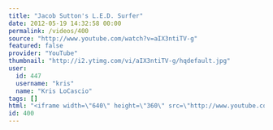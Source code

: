 ```yaml
---
title: "Jacob Sutton's L.E.D. Surfer"
date: 2012-05-19 14:32:58 00:00
permalink: /videos/400
source: "http://www.youtube.com/watch?v=aIX3ntiTV-g"
featured: false
provider: "YouTube"
thumbnail: "http://i2.ytimg.com/vi/aIX3ntiTV-g/hqdefault.jpg"
user:
  id: 447
  username: "kris"
  name: "Kris LoCascio"
tags: []
html: "<iframe width=\"640\" height=\"360\" src=\"http://www.youtube.com/embed/aIX3ntiTV-g?wmode=transparent&fs=1&feature=oembed\" frameborder=\"0\" allowfullscreen></iframe>"
id: 400
---
```


